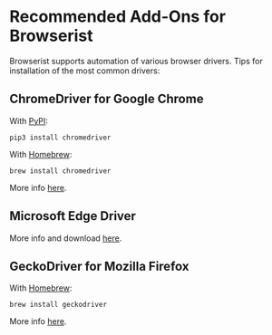 # Recommended Add-Ons for Browserist
Browserist supports automation of various browser drivers. Tips for installation of the most common drivers:

## ChromeDriver for Google Chrome
With [PyPI](https://pypi.org/project/chromedriver/):

```shell
pip3 install chromedriver
```

With [Homebrew](https://brew.sh):

```shell
brew install chromedriver
```

More info [here](https://chromedriver.chromium.org).

## Microsoft Edge Driver
More info and download [here](https://developer.microsoft.com/en-us/microsoft-edge/tools/webdriver/).

## GeckoDriver for Mozilla Firefox
With [Homebrew](https://brew.sh):

```shell
brew install geckodriver
```

More info [here](https://github.com/mozilla/geckodriver).

